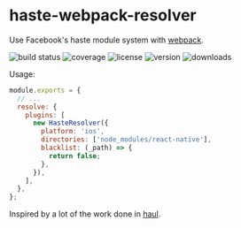 # haste-webpack-resolver

Use Facebook's haste module system with [webpack].

![build status](http://img.shields.io/travis/izaakschroeder/haste-webpack-resolver/master.svg?style=flat)
![coverage](https://img.shields.io/codecov/c/github/izaakschroeder/haste-webpack-resolver/master.svg?style=flat)
![license](http://img.shields.io/npm/l/haste-webpack-resolver.svg?style=flat)
![version](http://img.shields.io/npm/v/haste-webpack-resolver.svg?style=flat)
![downloads](http://img.shields.io/npm/dm/haste-webpack-resolver.svg?style=flat)

Usage:

```js
module.exports = {
  // ...
  resolve: {
    plugins: [
      new HasteResolver({
        platform: 'ios',
        directories: ['node_modules/react-native'],
        blacklist: (_path) => {
          return false;
        },
      }),
    ],
  },
};
```

Inspired by a lot of the work done in [haul].

[haul]: https://github.com/callstack/haul
[webpack]: https://webpack.js.org/
